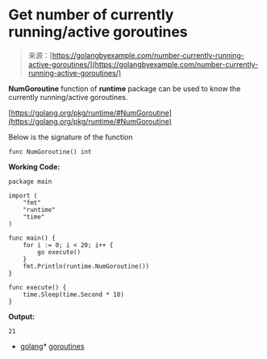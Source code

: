 <!--yml
category: 未分类
date: 2024-10-13 06:09:42
-->

# Get number of currently running/active goroutines

> 来源：[https://golangbyexample.com/number-currently-running-active-goroutines/](https://golangbyexample.com/number-currently-running-active-goroutines/)

**NumGoroutine** function of **runtime** package can be used to know the currently running/active goroutines.

[https://golang.org/pkg/runtime/#NumGoroutine](https://golang.org/pkg/runtime/#NumGoroutine)

Below is the signature of the function

```
func NumGoroutine() int
```

**Working Code:**

```
package main

import (
    "fmt"
    "runtime"
    "time"
)

func main() {
    for i := 0; i < 20; i++ {
        go execute()
    }
    fmt.Println(runtime.NumGoroutine())
}

func execute() {
    time.Sleep(time.Second * 10)
}
```

**Output:**

```
21
```

*   [golang](https://golangbyexample.com/tag/golang/)*   [goroutines](https://golangbyexample.com/tag/goroutines/)